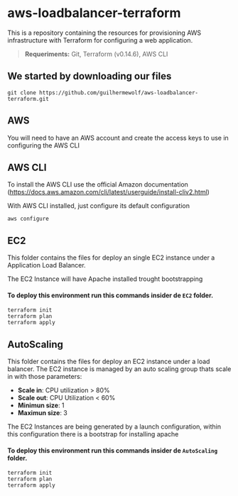 # aws-loadbalancer-terraform

This is a repository containing the resources for provisioning AWS infrastructure with Terraform for configuring a web application.

> **Requeriments:** Git, Terraform (v0.14.6), AWS CLI

## We started by downloading our files
```shell
git clone https://github.com/guilhermewolf/aws-loadbalancer-terraform.git
```
## AWS
You will need to have an AWS account and create the access keys to use in configuring the AWS CLI
## AWS CLI
To install the AWS CLI use the official Amazon documentation (https://docs.aws.amazon.com/cli/latest/userguide/install-cliv2.html)

With AWS CLI installed, just configure its default configuration
```shell
aws configure
```
## EC2

This folder contains the files for deploy an single EC2 instance under a Application Load Balancer.

The EC2 Instance will have Apache installed trought bootstrapping

#### To deploy this environment run this commands insider de `EC2` folder.
```shell
terraform init
terraform plan
terraform apply
```

## AutoScaling

This folder contains the files for deploy an EC2 instance under a load balancer. The EC2 instance is managed by an auto scaling group thats scale in with those parameters:
- **Scale in**: CPU utilization > 80%
- **Scale out**: CPU Utilization < 60%
- **Minimun size**: 1
- **Maximun size**: 3

The EC2 Instances are being generated by a launch configuration, within this configuration there is a bootstrap for installing apache

#### To deploy this environment run this commands insider de `AutoScaling` folder.
```shell
terraform init
terraform plan
terraform apply
```
